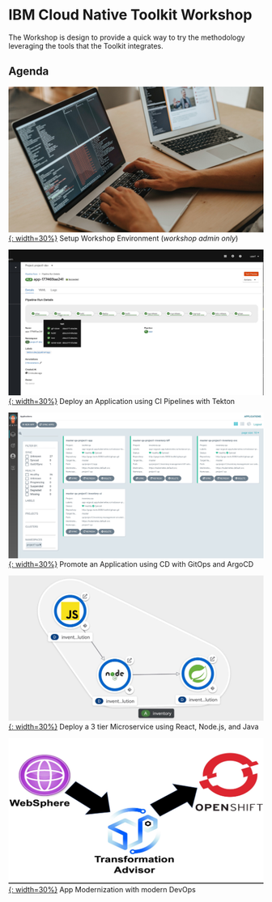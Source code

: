 # IBM Cloud Native Toolkit Workshop

<!--- cSpell:ignore appmod -->

The Workshop is design to provide a quick way to try the methodology leveraging the tools that the Toolkit integrates.

## Agenda

[![Setup Workshop Environment](./images/workshop.jpg){: width=30%}](setup.md) Setup Workshop Environment (*workshop admin only*)

[![Deploy an Application using CI Pipelines with Tekton](./images/ci-tekton.jpg){: width=30%}](ci.md) Deploy an Application using CI Pipelines with Tekton

[![Promote an Application using CD with GitOps and ArgoCD](./images/cd-argocd.jpg){: width=30%}](cd.md) Promote an Application using CD with GitOps and ArgoCD

[![Deploy a 3 tier Microservice using React, Node.js, and Java](./images/inventory.jpg){: width=30%}](inventory.md) Deploy a 3 tier Microservice using React, Node.js, and Java

[![App Modernization with modern DevOps](./images/appmod.jpg){: width=30%}](appmod.md) App Modernization with modern DevOps
